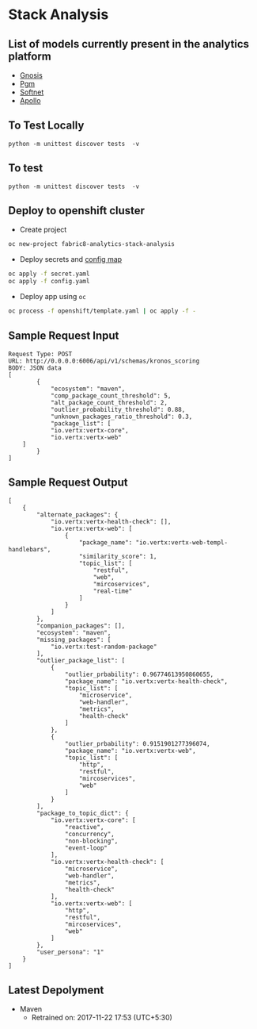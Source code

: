 # Stack Analysis

## List of models currently present in the analytics platform


* [Gnosis](/analytics_platform/kronos/gnosis)
* [Pgm](/analytics_platform/kronos/pgm)
* [Softnet](/analytics_platform/kronos/softnet)
* [Apollo](/analytics_platform/kronos/apollo)

## To Test Locally

`python -m unittest discover tests  -v`



## To test

`python -m unittest discover tests  -v`

## Deploy to openshift cluster

- Create project

```bash
oc new-project fabric8-analytics-stack-analysis
```

- Deploy secrets and [config map](https://github.com/fabric8-analytics/fabric8-analytics-common/blob/master/openshift/generate-config.sh)

```bash
oc apply -f secret.yaml
oc apply -f config.yaml
```

- Deploy app using `oc`

```bash
oc process -f openshift/template.yaml | oc apply -f -
```


## Sample Request Input

```
Request Type: POST 
URL: http://0.0.0.0:6006/api/v1/schemas/kronos_scoring
BODY: JSON data
[
        {
            "ecosystem": "maven",
            "comp_package_count_threshold": 5,
            "alt_package_count_threshold": 2,
            "outlier_probability_threshold": 0.88,
            "unknown_packages_ratio_threshold": 0.3,
            "package_list": [         
            "io.vertx:vertx-core",
            "io.vertx:vertx-web"
    ]
        }
]
```

## Sample Request Output
```
[
    {
        "alternate_packages": {
            "io.vertx:vertx-health-check": [],
            "io.vertx:vertx-web": [
                {
                    "package_name": "io.vertx:vertx-web-templ-handlebars",
                    "similarity_score": 1,
                    "topic_list": [
                        "restful",
                        "web",
                        "mircoservices",
                        "real-time"
                    ]
                }
            ]
        },
        "companion_packages": [],
        "ecosystem": "maven",
        "missing_packages": [
            "io.vertx:test-random-package"
        ],
        "outlier_package_list": [
            {
                "outlier_prbability": 0.96774613950860655,
                "package_name": "io.vertx:vertx-health-check",
                "topic_list": [
                    "microservice",
                    "web-handler",
                    "metrics",
                    "health-check"
                ]
            },
            {
                "outlier_prbability": 0.9151901277396074,
                "package_name": "io.vertx:vertx-web",
                "topic_list": [
                    "http",
                    "restful",
                    "mircoservices",
                    "web"
                ]
            }
        ],
        "package_to_topic_dict": {
            "io.vertx:vertx-core": [
                "reactive",
                "concurrency",
                "non-blocking",
                "event-loop"
            ],
            "io.vertx:vertx-health-check": [
                "microservice",
                "web-handler",
                "metrics",
                "health-check"
            ],
            "io.vertx:vertx-web": [
                "http",
                "restful",
                "mircoservices",
                "web"
            ]
        },
        "user_persona": "1"
    }
]
```


## Latest Depolyment

* Maven
	* Retrained on: 2017-11-22 17:53 (UTC+5:30)
